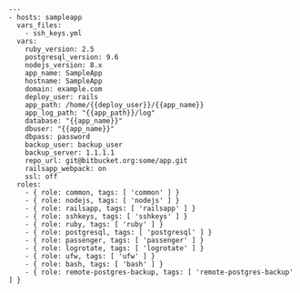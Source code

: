     ---
    - hosts: sampleapp
      vars_files:
        - ssh_keys.yml
      vars:
        ruby_version: 2.5
        postgresql_version: 9.6
        nodejs_version: 8.x
        app_name: SampleApp
        hostname: SampleApp
        domain: example.com
        deploy_user: rails
        app_path: /home/{{deploy_user}}/{{app_name}}
        app_log_path: "{{app_path}}/log"
        database: "{{app_name}}"
        dbuser: "{{app_name}}"
        dbpass: password
        backup_user: backup_user
        backup_server: 1.1.1.1
        repo_url: git@bitbucket.org:some/app.git
        railsapp_webpack: on
        ssl: off
      roles:
        - { role: common, tags: [ 'common' ] }
        - { role: nodejs, tags: [ 'nodejs' ] }
        - { role: railsapp, tags: [ 'railsapp' ] }
        - { role: sshkeys, tags: [ 'sshkeys' ] }
        - { role: ruby, tags: [ 'ruby' ] }
        - { role: postgresql, tags: [ 'postgresql' ] }
        - { role: passenger, tags: [ 'passenger' ] }
        - { role: logrotate, tags: [ 'logrotate' ] }
        - { role: ufw, tags: [ 'ufw' ] }
        - { role: bash, tags: [ 'bash' ] }
        - { role: remote-postgres-backup, tags: [ 'remote-postgres-backup' ] }
